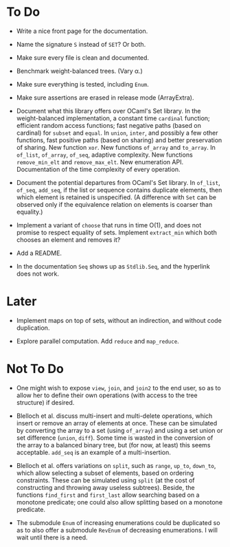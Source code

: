 # To Do

* Write a nice front page for the documentation.

* Name the signature `S` instead of `SET`? Or both.

* Make sure every file is clean and documented.

* Benchmark weight-balanced trees. (Vary α.)

* Make sure everything is tested, including `Enum`.

* Make sure assertions are erased in release mode (ArrayExtra).

* Document what this library offers over OCaml's Set library.
  In the weight-balanced implementation,
  a constant time `cardinal` function;
  efficient random access functions;
  fast negative paths (based on cardinal) for `subset` and `equal`.
  In `union`, `inter`, and possibly a few other functions,
  fast positive paths (based on sharing) and
  better preservation of sharing.
  New function `xor`.
  New functions `of_array` and `to_array`.
  In `of_list`, `of_array`, `of_seq`, adaptive complexity.
  New functions `remove_min_elt` and `remove_max_elt`.
  New enumeration API.
  Documentation of the time complexity of every operation.

* Document the potential departures from OCaml's Set library.
  In `of_list`, `of_seq`, `add_seq`,
  if the list or sequence contains duplicate elements,
  then which element is retained is unspecified.
  (A difference with `Set` can be observed only if the equivalence relation
   on elements is coarser than equality.)

* Implement a variant of `choose` that runs in time O(1),
  and does not promise to respect equality of sets.
  Implement `extract_min` which both chooses an element
  and removes it?

* Add a README.

* In the documentation `Seq` shows up as `Stdlib.Seq`,
  and the hyperlink does not work.

# Later

* Implement maps on top of sets,
  without an indirection,
  and without code duplication.

* Explore parallel computation.
  Add `reduce` and `map_reduce`.

# Not To Do

* One might wish to expose `view`, `join`, and `join2` to the end user, so as
  to allow her to define their own operations (with access to the tree
  structure) if desired.

* Blelloch et al. discuss multi-insert and multi-delete operations, which
  insert or remove an array of elements at once. These can be simulated by
  converting the array to a set (using `of_array`) and using a set union or
  set difference (`union`, `diff`). Some time is wasted in the conversion of
  the array to a balanced binary tree, but (for now, at least) this seems
  acceptable. `add_seq` is an example of a multi-insertion.

* Blelloch et al. offers variations on `split`, such as `range`, `up_to`,
  `down_to`, which allow selecting a subset of elements, based on ordering
  constraints. These can be simulated using `split` (at the cost of
  constructing and throwing away useless subtrees). Beside, the functions
  `find_first` and `first_last` allow searching based on a monotone predicate;
  one could also allow splitting based on a monotone predicate.

* The submodule `Enum` of increasing enumerations could be duplicated so as to
  also offer a submodule `RevEnum` of decreasing enumerations. I will wait
  until there is a need.
